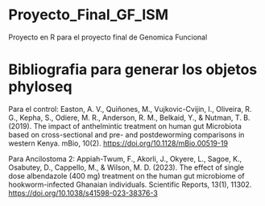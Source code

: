 # Proyecto_Final_GF_ISM
Proyecto en R para el proyecto final de Genomica Funcional




# Bibliografia para generar los objetos phyloseq
Para el control:
Easton, A. V., Quiñones, M., Vujkovic-Cvijin, I., Oliveira, R. G., Kepha, S., Odiere, M. R., Anderson, R. M., Belkaid, Y., & Nutman, T. B. (2019). The impact of anthelmintic treatment on human gut Microbiota based on cross-sectional and pre- and postdeworming comparisons in western Kenya. mBio, 10(2). https://doi.org/10.1128/mBio.00519-19

Para Ancilostoma 2:
Appiah-Twum, F., Akorli, J., Okyere, L., Sagoe, K., Osabutey, D., Cappello, M., & Wilson, M. D. (2023). The effect of single dose albendazole (400 mg) treatment on the human gut microbiome of hookworm-infected Ghanaian individuals. Scientific Reports, 13(1), 11302. https://doi.org/10.1038/s41598-023-38376-3

